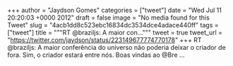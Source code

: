 
+++
author = "Jaydson Gomes"
categories = ["tweet"]
date = "Wed Jul 11 20:20:03 +0000 2012"
draft = false
image = "No media found for this Tweet"
slug = "4acb1dd8c523ebc16834dc3534dce4adace440ff"
tags = ["tweet"]
title = """RT @braziljs: A maior con..."""
tweet = true
tweet_url = "https://twitter.com/jaydson/status/223149677774770178"
+++
RT @braziljs: A maior conferência do universo não poderia deixar o criador de fora. Sim, o criador estará entre nós. Boas vindas ao @Bre ...
